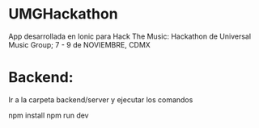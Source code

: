 # UMGHackathon
App desarrollada en Ionic para Hack The Music: Hackathon de Universal Music Group; 7 - 9 de NOVIEMBRE, CDMX

# Backend:

Ir a la carpeta backend/server y ejecutar los comandos

npm install
npm run dev

